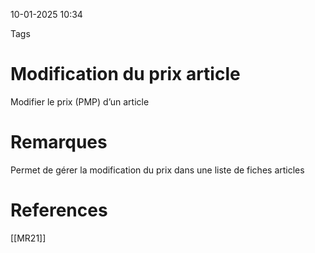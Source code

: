 10-01-2025 10:34

Tags 

# Modification du prix article

Modifier le prix (PMP) d’un article
# Remarques

Permet de gérer la modification du prix dans une liste de fiches articles
# References
[[MR21]]